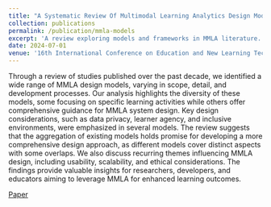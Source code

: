 ```yaml
---
title: "A Systematic Review Of Multimodal Learning Analytics Design Models And Frameworks"
collection: publications
permalink: /publication/mmla-models
excerpt: 'A review exploring models and frameworks in MMLA literature.'
date: 2024-07-01
venue: '16th International Conference on Education and New Learning Technologies'
---
```


Through a review of studies published over the past decade, we identified a wide range of MMLA design models, varying in scope, detail, and development processes. Our analysis highlights the diversity of these models, some focusing on specific learning activities while others offer comprehensive guidance for MMLA system design. Key design considerations, such as data privacy, learner agency, and inclusive environments, were emphasized in several models. The review suggests that the aggregation of existing models holds promise for developing a more comprehensive design approach, as different models cover distinct aspects with some overlaps. We also discuss recurring themes influencing MMLA design, including usability, scalability, and ethical considerations. The findings provide valuable insights for researchers, developers, and educators aiming to leverage MMLA for enhanced learning outcomes.

[Paper](https://doi.org/10.21125/edulearn.2024.1299)